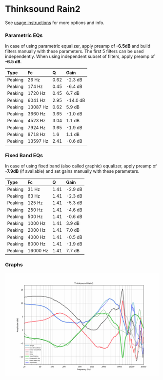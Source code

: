 # Thinksound Rain2
See [usage instructions](https://github.com/jaakkopasanen/AutoEq#usage) for more options and info.

### Parametric EQs
In case of using parametric equalizer, apply preamp of **-6.5dB** and build filters manually
with these parameters. The first 5 filters can be used independently.
When using independent subset of filters, apply preamp of **-6.5 dB**.

| Type    | Fc       |    Q | Gain     |
|:--------|:---------|:-----|:---------|
| Peaking | 26 Hz    | 0.62 | -2.3 dB  |
| Peaking | 174 Hz   | 0.45 | -6.4 dB  |
| Peaking | 1720 Hz  | 0.45 | 6.7 dB   |
| Peaking | 6041 Hz  | 2.95 | -14.0 dB |
| Peaking | 13087 Hz | 0.62 | 5.9 dB   |
| Peaking | 3660 Hz  | 3.65 | -1.0 dB  |
| Peaking | 4523 Hz  | 3.04 | 1.1 dB   |
| Peaking | 7924 Hz  | 3.65 | -1.9 dB  |
| Peaking | 9718 Hz  | 1.6  | 1.1 dB   |
| Peaking | 13597 Hz | 2.41 | -0.6 dB  |

### Fixed Band EQs
In case of using fixed band (also called graphic) equalizer, apply preamp of **-7.9dB**
(if available) and set gains manually with these parameters.

| Type    | Fc       |    Q | Gain    |
|:--------|:---------|:-----|:--------|
| Peaking | 31 Hz    | 1.41 | -2.9 dB |
| Peaking | 63 Hz    | 1.41 | -2.3 dB |
| Peaking | 125 Hz   | 1.41 | -5.3 dB |
| Peaking | 250 Hz   | 1.41 | -4.6 dB |
| Peaking | 500 Hz   | 1.41 | -0.6 dB |
| Peaking | 1000 Hz  | 1.41 | 3.9 dB  |
| Peaking | 2000 Hz  | 1.41 | 7.0 dB  |
| Peaking | 4000 Hz  | 1.41 | -0.5 dB |
| Peaking | 8000 Hz  | 1.41 | -1.9 dB |
| Peaking | 16000 Hz | 1.41 | 7.7 dB  |

### Graphs
![](./Thinksound%20Rain2.png)